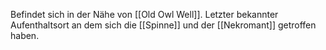 Befindet sich in der Nähe von [[Old Owl Well]].
Letzter bekannter Aufenthaltsort an dem sich die [[Spinne]] und der [[Nekromant]] getroffen haben.